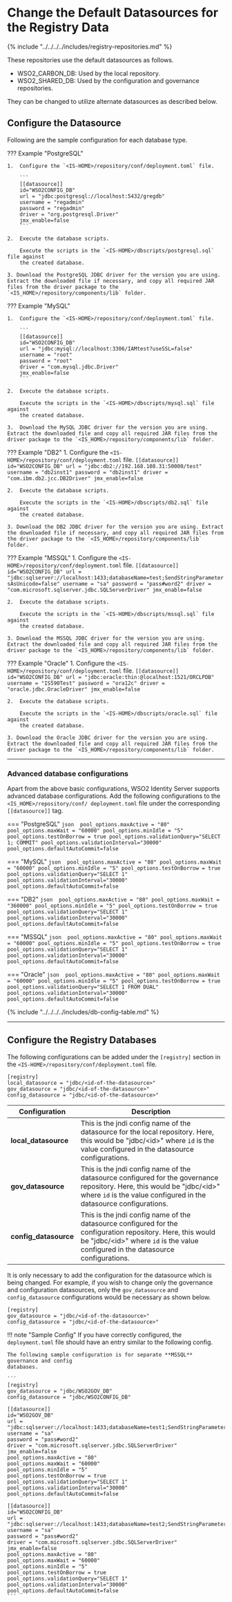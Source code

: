 # Change the Default Datasources for the Registry Data

{% include "../../../../includes/registry-repositories.md" %}

These repositories use the default datasources as follows.

- WSO2_CARBON_DB: Used by the local repository.
- WSO2_SHARED_DB: Used by the configuration and governance repositories.

They can be changed to utilize alternate datasources as described below.

## Configure the Datasource

Following are the sample configuration for each database type.

??? Example "PostgreSQL"
    
    1.  Configure the `<IS-HOME>/repository/conf/deployment.toml` file.
        
        ```
        [[datasource]]
        id="WSO2CONFIG_DB"
        url = "jdbc:postgresql://localhost:5432/gregdb"
        username = "regadmin"
        password = "regadmin"
        driver = "org.postgresql.Driver"
        jmx_enable=false
        ```
        
    2.  Execute the database scripts. 
    
        Execute the scripts in the `<IS-HOME>/dbscripts/postgresql.sql` file against 
        the created database.    

    3. Download the PostgreSQL JDBC driver for the version you are using. Extract the downloaded file if necessary, and copy all required JAR files from the driver package to the `<IS_HOME>/repository/components/lib` folder.
          
??? Example "MySQL"

    1.  Configure the `<IS-HOME>/repository/conf/deployment.toml` file.
        
        ```
        [[datasource]]
        id="WSO2CONFIG_DB"
        url = "jdbc:mysql://localhost:3306/IAMtest?useSSL=false"
        username = "root"
        password = "root"
        driver = "com.mysql.jdbc.Driver"
        jmx_enable=false
        ```
        
    2.  Execute the database scripts. 
    
        Execute the scripts in the `<IS-HOME>/dbscripts/mysql.sql` file against 
        the created database.   

    3.  Download the MySQL JDBC driver for the version you are using. Extract the downloaded file and copy all required JAR files from the driver package to the `<IS_HOME>/repository/components/lib` folder.
            
??? Example "DB2"
    1.  Configure the `<IS-HOME>/repository/conf/deployment.toml` file.
        ```
        [[datasource]]
        id="WSO2CONFIG_DB"
        url = "jdbc:db2://192.168.108.31:50000/test"
        username = "db2inst1"
        password = "db2inst1"
        driver = "com.ibm.db2.jcc.DB2Driver"
        jmx_enable=false
        ```
        
    2.  Execute the database scripts. 
    
        Execute the scripts in the `<IS-HOME>/dbscripts/db2.sql` file against 
        the created database.    

    3. Download the DB2 JDBC driver for the version you are using. Extract the downloaded file if necessary, and copy all required JAR files from the driver package to the `<IS_HOME>/repository/components/lib` folder.

??? Example "MSSQL"
    1.  Configure the `<IS-HOME>/repository/conf/deployment.toml` file.
        ```
        [[datasource]]
        id="WSO2CONFIG_DB"
        url = "jdbc:sqlserver://localhost:1433;databaseName=test;SendStringParametersAsUnicode=false"
        username = "sa"
        password = "pass#word2"
        driver = "com.microsoft.sqlserver.jdbc.SQLServerDriver"
        jmx_enable=false
        ```
        
    2.  Execute the database scripts. 
    
        Execute the scripts in the `<IS-HOME>/dbscripts/mssql.sql` file against 
        the created database.   

    3. Download the MSSQL JDBC driver for the version you are using. Extract the downloaded file and copy all required JAR files from the driver package to the `<IS_HOME>/repository/components/lib` folder.

??? Example "Oracle"
    1.  Configure the `<IS-HOME>/repository/conf/deployment.toml` file.
        ```
        [[datasource]]
        id="WSO2CONFIG_DB"
        url = "jdbc:oracle:thin:@localhost:1521/ORCLPDB"
        username = "IS590Test"
        password = "ora12c"
        driver = "oracle.jdbc.OracleDriver"
        jmx_enable=false
        ```
        
    2.  Execute the database scripts. 
    
        Execute the scripts in the `<IS-HOME>/dbscripts/oracle.sql` file against 
        the created database.    

    3. Download the Oracle JDBC driver for the version you are using. Extract the downloaded file and copy all required JAR files from the driver package to the `<IS_HOME>/repository/components/lib` folder.

---

### Advanced database configurations

Apart from the above basic configurations, WSO2 Identity Server supports advanced database 
configurations. Add the following configurations to the `<IS_HOME>/repository/conf/
deployment.toml` file under the corresponding `[[datasource]]` tag.

=== "PostgreSQL"
    ``` json 
    pool_options.maxActive = "80"
    pool_options.maxWait = "60000"
    pool_options.minIdle = "5"
    pool_options.testOnBorrow = true
    pool_options.validationQuery="SELECT 1; COMMIT"
    pool_options.validationInterval="30000"
    pool_options.defaultAutoCommit=false
    ```

=== "MySQL"
    ``` json 
    pool_options.maxActive = "80"
    pool_options.maxWait = "60000"
    pool_options.minIdle = "5"
    pool_options.testOnBorrow = true
    pool_options.validationQuery="SELECT 1"
    pool_options.validationInterval="30000"
    pool_options.defaultAutoCommit=false
    ```

=== "DB2"
    ``` json 
    pool_options.maxActive = "80"
    pool_options.maxWait = "360000"
    pool_options.minIdle = "5"
    pool_options.testOnBorrow = true
    pool_options.validationQuery="SELECT 1"
    pool_options.validationInterval="30000"
    pool_options.defaultAutoCommit=false
    ```

=== "MSSQL"
    ``` json 
    pool_options.maxActive = "80"
    pool_options.maxWait = "60000"
    pool_options.minIdle = "5"
    pool_options.testOnBorrow = true
    pool_options.validationQuery="SELECT 1"
    pool_options.validationInterval="30000"
    pool_options.defaultAutoCommit=false
    ```

=== "Oracle"
    ``` json 
    pool_options.maxActive = "80"
    pool_options.maxWait = "60000"
    pool_options.minIdle = "5"
    pool_options.testOnBorrow = true
    pool_options.validationQuery="SELECT 1 FROM DUAL"
    pool_options.validationInterval="30000"
    pool_options.defaultAutoCommit=false
    ```

{% include "../../../../includes/db-config-table.md" %}

---

## Configure the Registry Databases

The following configurations can be added under the `[registry]` section in the `<IS-HOME>/repository/conf/deployment.toml` file.

```
[registry]
local_datasource = "jdbc/<id-of-the-datasource>"
gov_datasource = "jdbc/<id-of-the-datasource>"
config_datasource = "jdbc/<id-of-the-datasource>"
```

<table>
<thead>
<tr class="header">
<th>Configuration</th>
<th>Description</th>
</tr>
</thead>
<tbody>
<tr class="even">
    <td><strong>local_datasource</strong></td>
    <td>This is the jndi config name of the datasource for the local repository. 
    Here, this would be "jdbc/&lt;id&gt;" where <code>id</code> is the value configured in the 
    datasource configurations.</td>
</tr>
<tr class="odd">
    <td><strong>gov_datasource</strong></td>
    <td>This is the jndi config name of the datasource configured for the governance repository. 
    Here, this would be "jdbc/&lt;id&gt;" where <code>id</code> is the value configured in the 
    datasource configurations.</td>
</tr>
<tr class="even">
    <td><strong>config_datasource</strong></td>
    <td>This is the jndi config name of the datasource configured for the configuration repository.
    Here, this would be "jdbc/&lt;id&gt;" where <code>id</code> is the value configured in the 
    datasource configurations.</td>
</tr>
</tbody>
</table>

It is only necessary to add the configuration for the datasource which is being changed.
For example, if you wish to change only the governance and configuration datasources,
only the `gov_datasource` and `config_datasource` configurations would be necessary
as shown below.

```
[registry]
gov_datasource = "jdbc/<id-of-the-datasource>"
config_datasource = "jdbc/<id-of-the-datasource>"
```

!!! note "Sample Config"
    If you have correctly configured, the `deployment.toml` file should have an entry 
    similar to the following config. 
    
    The following sample configuration is for separate **MSSQL** governance and config 
    databases.

    ```
    [registry]
    gov_datasource = "jdbc/WSO2GOV_DB"
    config_datasource = "jdbc/WSO2CONFIG_DB"

    [[datasource]]
    id="WSO2GOV_DB"
    url = "jdbc:sqlserver://localhost:1433;databaseName=test1;SendStringParametersAsUnicode=false"
    username = "sa"
    password = "pass#word2"
    driver = "com.microsoft.sqlserver.jdbc.SQLServerDriver"
    jmx_enable=false
    pool_options.maxActive = "80"
    pool_options.maxWait = "60000"
    pool_options.minIdle = "5"
    pool_options.testOnBorrow = true
    pool_options.validationQuery="SELECT 1"
    pool_options.validationInterval="30000"
    pool_options.defaultAutoCommit=false

    [[datasource]]
    id="WSO2CONFIG_DB"
    url = "jdbc:sqlserver://localhost:1433;databaseName=test2;SendStringParametersAsUnicode=false"
    username = "sa"
    password = "pass#word2"
    driver = "com.microsoft.sqlserver.jdbc.SQLServerDriver"
    jmx_enable=false
    pool_options.maxActive = "80"
    pool_options.maxWait = "60000"
    pool_options.minIdle = "5"
    pool_options.testOnBorrow = true
    pool_options.validationQuery="SELECT 1"
    pool_options.validationInterval="30000"
    pool_options.defaultAutoCommit=false
    ```
